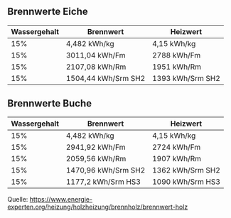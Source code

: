 ## Brennwerte Eiche

| **Wassergehalt** | **Brennwert** | **Heizwert** |
| --- | ------------------- | ---------------- |
| 15% | 4,482 kWh/kg        | 4,15 kWh/kg      |
| 15% | 3011,04 kWh/Fm      | 2788 kWh/Fm      |
| 15% | 2107,08 kWh/Rm      | 1951 kWh/Rm      |
| 15% | 1504,44 kWh/Srm SH2 | 1393 kWh/Srm SH2 |

## Brennwerte Buche

| **Wassergehalt** | **Brennwert**       | **Heizwert**     |
| ---------------- | ------------------- | ---------------- |
| 15%              | 4,482 kWh/kg        | 4,15 kWh/kg      |
| 15%              | 2941,92 kWh/Fm      | 2724 kWh/Fm      |
| 15%              | 2059,56 kWh/Rm      | 1907 kWh/Rm      |
| 15%              | 1470,96 kWh/Srm SH2 | 1362 kWh/Srm SH2 |
| 15%              | 1177,2 kWh/Srm HS3  | 1090 kWh/Srm HS3 |
Quelle: https://www.energie-experten.org/heizung/holzheizung/brennholz/brennwert-holz